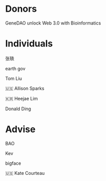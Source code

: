 # Donors

GeneDAO unlock Web 3.0 with Bioinformatics

# Individuals


张轶

earth gov

Tom Liu

🇺🇸 Allison Sparks

🇰🇷 Heejae Lim

Donald Ding

# Advise

BAO

Kev

bigface

🇺🇸 Kate Courteau
